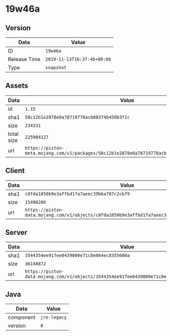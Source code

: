 # 19w46a

## Version

|**Data**        | **Value**                 |
|----------------|-------------------------|
| ID   | ```19w46a```   |
| Release Time   | ```2019-11-13T16:37:46+00:00```   |
| Type   | ```snapshot```   |

## Assets

|**Data**        | **Value**                 |
|----------------|-------------------------|
| id   | ```1.15```   |
| sha1   | ```58c12b1e2878e0a78719778acb803746450b3f1c```   |
| size   | ```234331```   |
| total size  | ```225984127```  |
| url       | ```https://piston-meta.mojang.com/v1/packages/58c12b1e2878e0a78719778acb803746450b3f1c/1.15.json``` |

## Client

|**Data**        | **Value**                 |
|----------------|-------------------------|
| sha1   | ```c0fda1050b9e3affbd1fa7aeec39b6a787c2cb79```   |
| size   | ```15498286```   |
| url       | ```https://piston-data.mojang.com/v1/objects/c0fda1050b9e3affbd1fa7aeec39b6a787c2cb79/client.jar``` |

## Server

|**Data**        | **Value**                 |
|----------------|-------------------------|
| sha1   | ```3544354ee91fee0439009e71c8e064ec8355600a```   |
| size   | ```36148872```   |
| url       | ```https://piston-data.mojang.com/v1/objects/3544354ee91fee0439009e71c8e064ec8355600a/server.jar``` |

## Java

|**Data**        | **Value**                 |
|----------------|-------------------------|
| component   | ```jre-legacy```   |
| version   | ```8```   |